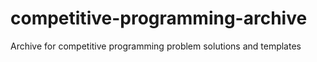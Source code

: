 # competitive-programming-archive
Archive for competitive programming problem solutions and templates
